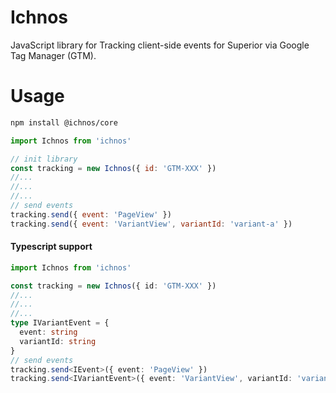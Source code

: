 # Ichnos

JavaScript library for Tracking client-side events for Superior via Google Tag Manager (GTM).

# Usage

```bash
npm install @ichnos/core
```

```javascript
import Ichnos from 'ichnos'

// init library
const tracking = new Ichnos({ id: 'GTM-XXX' })
//...
//...
//...
// send events
tracking.send({ event: 'PageView' })
tracking.send({ event: 'VariantView', variantId: 'variant-a' })
```

#### Typescript support

```typescript
import Ichnos from 'ichnos'

const tracking = new Ichnos({ id: 'GTM-XXX' })
//...
//...
//...
type IVariantEvent = {
  event: string
  variantId: string
}
// send events
tracking.send<IEvent>({ event: 'PageView' })
tracking.send<IVariantEvent>({ event: 'VariantView', variantId: 'variant-a' })
```
